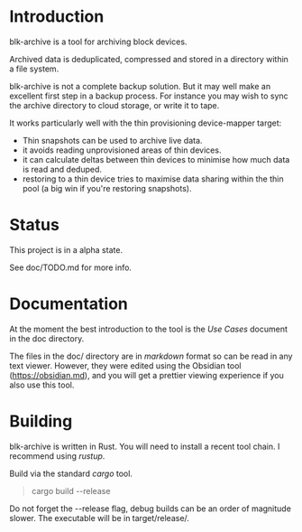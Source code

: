 # Introduction

blk-archive is a tool for archiving block devices.

Archived data is deduplicated, compressed and stored in a directory
within a file system.

blk-archive is not a complete backup solution.  But it may well make an
excellent first step in a backup process.  For instance you may wish to
sync the archive directory to cloud storage, or write it to tape.

It works particularly well with the thin provisioning device-mapper
target:

- Thin snapshots can be used to archive live data.
- it avoids reading unprovisioned areas of thin devices.
- it can calculate deltas between thin devices to minimise how much data is read and deduped.
- restoring to a thin device tries to maximise data sharing within the thin pool
  (a big win if you're restoring snapshots).

# Status

This project is in a alpha state.

See doc/TODO.md for more info.

# Documentation

At the moment the best introduction to the tool is the *Use Cases*
document in the doc directory.

The files in the doc/ directory are in *markdown* format so can be read
in any text viewer.  However, they were edited using the Obsidian tool
(https://obsidian.md), and you will get a prettier viewing experience if you
also use this tool.

# Building

blk-archive is written in Rust.  You will need to install a recent
tool chain.  I recommend using *rustup*.

Build via the standard *cargo* tool.

> cargo build --release

Do not forget the --release flag, debug builds can be an order of
magnitude slower.  The executable will be in target/release/.
